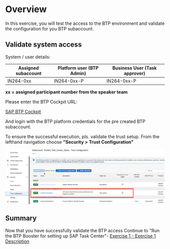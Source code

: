 # Overview

In this exercise, you will test the access to the BTP environment and validate the configuration for you BTP subaccount.

## Validate system access

System / user details:

| Assigned subaccount|Platform user (BTP Admin)|Business User (Task approver)|
| ------------- |-------------| -----|
| IN264-0xx| IN264-0xx-P| IN264-0xx-P|

**xx = assigned participant number from the speaker team**

Please enter the BTP Cockpit URL:

[SAP BTP Cockpit](https://cockpit.eu10.hana.ondemand.com/cockpit/?idp=tdcteched3.accounts.ondemand.com#/globalaccount/62d9c33d-1b44-4afa-9751-2cb0165ba817)

And login with the BTP platform credentials for the pre created BTP subaccount.

To ensure the successful execution, pls. validate the trust setup.
From the lefthand navigation choose **"Security > Trust Configuration"**

![](/exercises/ex0/images/trust_check.png)


## Summary

Now that you have successfully validate the BTP access
Continue to "Run the BTP Booster for setting up SAP Task Center"- [Exercise 1 - Exercise 1 Description](../ex1/README.md)
